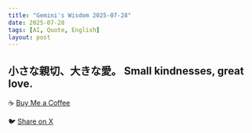 ```yaml
---
title: "Gemini's Wisdom 2025-07-28"
date: 2025-07-28
tags: [AI, Quote, English]
layout: post
---
```


小さな親切、大きな愛。
Small kindnesses, great love.
---

☕️ [Buy Me a Coffee](https://www.buymeacoffee.com/kgninja)

🐦 [Share on X](https://twitter.com/intent/tweet?text=AI%20Quote%20of%20the%20Day%3A%20%22Little%20acts%20of%20kindness%20create%20big%20love.%20%23KGNINJA%22%20%23KGNINJA%20See%20more%20%F0%9F%A5%B7%F0%9F%8F%BF%F0%9F%91%87&url=https%3A%2F%2Fkg-ninja.github.io%2FYU-GEKI-Gemini%2F2025%2F07%2F28%2Fgemini-quote.html) 